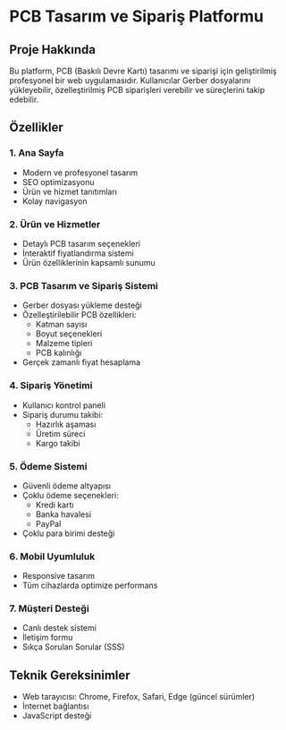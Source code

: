 # PCB Tasarım ve Sipariş Platformu

## Proje Hakkında
Bu platform, PCB (Baskılı Devre Kartı) tasarımı ve siparişi için geliştirilmiş profesyonel bir web uygulamasıdır. Kullanıcılar Gerber dosyalarını yükleyebilir, özelleştirilmiş PCB siparişleri verebilir ve süreçlerini takip edebilir.

## Özellikler

### 1. Ana Sayfa
- Modern ve profesyonel tasarım
- SEO optimizasyonu
- Ürün ve hizmet tanıtımları
- Kolay navigasyon

### 2. Ürün ve Hizmetler
- Detaylı PCB tasarım seçenekleri
- İnteraktif fiyatlandırma sistemi
- Ürün özelliklerinin kapsamlı sunumu

### 3. PCB Tasarım ve Sipariş Sistemi
- Gerber dosyası yükleme desteği
- Özelleştirilebilir PCB özellikleri:
  - Katman sayısı
  - Boyut seçenekleri
  - Malzeme tipleri
  - PCB kalınlığı
- Gerçek zamanlı fiyat hesaplama

### 4. Sipariş Yönetimi
- Kullanıcı kontrol paneli
- Sipariş durumu takibi:
  - Hazırlık aşaması
  - Üretim süreci
  - Kargo takibi

### 5. Ödeme Sistemi
- Güvenli ödeme altyapısı
- Çoklu ödeme seçenekleri:
  - Kredi kartı
  - Banka havalesi
  - PayPal
- Çoklu para birimi desteği

### 6. Mobil Uyumluluk
- Responsive tasarım
- Tüm cihazlarda optimize performans

### 7. Müşteri Desteği
- Canlı destek sistemi
- İletişim formu
- Sıkça Sorulan Sorular (SSS)

## Teknik Gereksinimler
- Web tarayıcısı: Chrome, Firefox, Safari, Edge (güncel sürümler)
- İnternet bağlantısı
- JavaScript desteği

